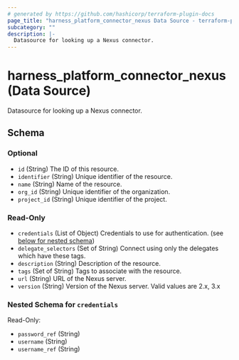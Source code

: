 ```yaml
---
# generated by https://github.com/hashicorp/terraform-plugin-docs
page_title: "harness_platform_connector_nexus Data Source - terraform-provider-harness"
subcategory: ""
description: |-
  Datasource for looking up a Nexus connector.
---
```


# harness_platform_connector_nexus (Data Source)

Datasource for looking up a Nexus connector.



<!-- schema generated by tfplugindocs -->
## Schema

### Optional

- `id` (String) The ID of this resource.
- `identifier` (String) Unique identifier of the resource.
- `name` (String) Name of the resource.
- `org_id` (String) Unique identifier of the organization.
- `project_id` (String) Unique identifier of the project.

### Read-Only

- `credentials` (List of Object) Credentials to use for authentication. (see [below for nested schema](#nestedatt--credentials))
- `delegate_selectors` (Set of String) Connect using only the delegates which have these tags.
- `description` (String) Description of the resource.
- `tags` (Set of String) Tags to associate with the resource.
- `url` (String) URL of the Nexus server.
- `version` (String) Version of the Nexus server. Valid values are 2.x, 3.x

<a id="nestedatt--credentials"></a>
### Nested Schema for `credentials`

Read-Only:

- `password_ref` (String)
- `username` (String)
- `username_ref` (String)


